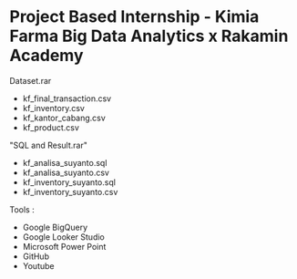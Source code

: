 # Project Based Internship - Kimia Farma Big Data Analytics x Rakamin Academy


Dataset.rar
- kf_final_transaction.csv
- kf_inventory.csv
- kf_kantor_cabang.csv
- kf_product.csv

"SQL and Result.rar"
- kf_analisa_suyanto.sql
- kf_analisa_suyanto.csv
- kf_inventory_suyanto.sql
- kf_inventory_suyanto.csv


Tools :
- Google BigQuery
- Google Looker Studio
- Microsoft Power Point
- GitHub
- Youtube



